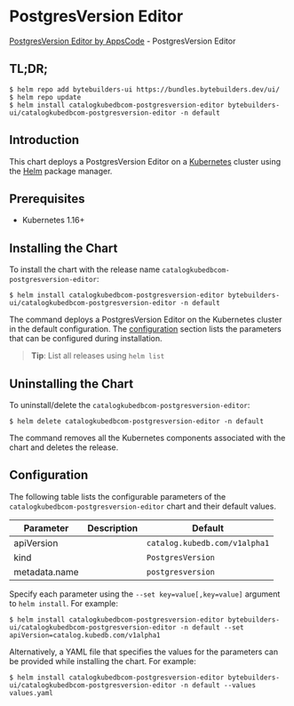 # PostgresVersion Editor

[PostgresVersion Editor by AppsCode](https://byte.builders) - PostgresVersion Editor

## TL;DR;

```console
$ helm repo add bytebuilders-ui https://bundles.bytebuilders.dev/ui/
$ helm repo update
$ helm install catalogkubedbcom-postgresversion-editor bytebuilders-ui/catalogkubedbcom-postgresversion-editor -n default
```

## Introduction

This chart deploys a PostgresVersion Editor on a [Kubernetes](http://kubernetes.io) cluster using the [Helm](https://helm.sh) package manager.

## Prerequisites

- Kubernetes 1.16+

## Installing the Chart

To install the chart with the release name `catalogkubedbcom-postgresversion-editor`:

```console
$ helm install catalogkubedbcom-postgresversion-editor bytebuilders-ui/catalogkubedbcom-postgresversion-editor -n default
```

The command deploys a PostgresVersion Editor on the Kubernetes cluster in the default configuration. The [configuration](#configuration) section lists the parameters that can be configured during installation.

> **Tip**: List all releases using `helm list`

## Uninstalling the Chart

To uninstall/delete the `catalogkubedbcom-postgresversion-editor`:

```console
$ helm delete catalogkubedbcom-postgresversion-editor -n default
```

The command removes all the Kubernetes components associated with the chart and deletes the release.

## Configuration

The following table lists the configurable parameters of the `catalogkubedbcom-postgresversion-editor` chart and their default values.

|   Parameter   | Description |            Default            |
|---------------|-------------|-------------------------------|
| apiVersion    |             | `catalog.kubedb.com/v1alpha1` |
| kind          |             | `PostgresVersion`             |
| metadata.name |             | `postgresversion`             |


Specify each parameter using the `--set key=value[,key=value]` argument to `helm install`. For example:

```console
$ helm install catalogkubedbcom-postgresversion-editor bytebuilders-ui/catalogkubedbcom-postgresversion-editor -n default --set apiVersion=catalog.kubedb.com/v1alpha1
```

Alternatively, a YAML file that specifies the values for the parameters can be provided while
installing the chart. For example:

```console
$ helm install catalogkubedbcom-postgresversion-editor bytebuilders-ui/catalogkubedbcom-postgresversion-editor -n default --values values.yaml
```
